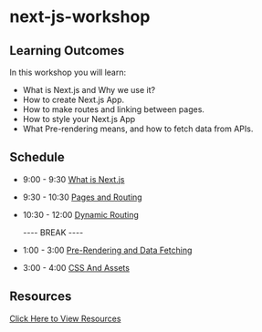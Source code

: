 # next-js-workshop
## Learning Outcomes
In this workshop you will learn: 
- What is Next.js and Why we use it?
- How to create Next.js App.
- How to make routes and linking between pages.
- How to style your Next.js App
- What Pre-rendering means, and how to fetch data from APIs.
## Schedule
  
  - 9:00 - 9:30   [What is Next.js](./What-is-Next-js.md)
  - 9:30 - 10:30  [Pages and Routing](./Pages.md)
  - 10:30 - 12:00 [Dynamic Routing](./Dynamic-Routing.md)
 
     ---- BREAK ----
     
  - 1:00 - 3:00  [Pre-Rendering and Data Fetching](./rendering-and-Data-fetching.md)
  - 3:00 - 4:00  [CSS And Assets](./css-and-Assets.md)  
## Resources
  [Click Here to View Resources](./Resources.md)
